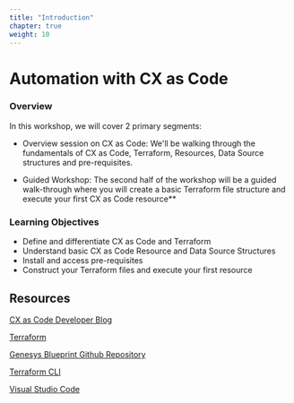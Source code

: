 ```yaml
---
title: "Introduction"
chapter: true
weight: 10
---
```


# Automation with CX as Code

### **Overview**

In this workshop, we will cover 2 primary segments:

- Overview session on CX as Code: We'll be walking through the fundamentals of CX as Code, Terraform, Resources, Data Source structures and pre-requisites.

- Guided Workshop: The second half of the workshop will be a guided walk-through where you will create a basic Terraform file structure and execute your first CX as Code resource**

### **Learning Objectives**
- Define and differentiate CX as Code and Terraform
- Understand basic CX as Code Resource and Data Source Structures
- Install and access pre-requisites
- Construct your Terraform files and execute your first resource
## **Resources**

[CX as Code Developer Blog](https://developer.genesys.cloud/blog/2021-04-16-cx-as-code/)

[Terraform](https://www.terraform.io/)

[Genesys Blueprint Github Repository](https://github.com/GenesysCloudBlueprints)

[Terraform CLI](https://www.terraform.io/downloads)

[Visual Studio Code](https://code.visualstudio.com/)
